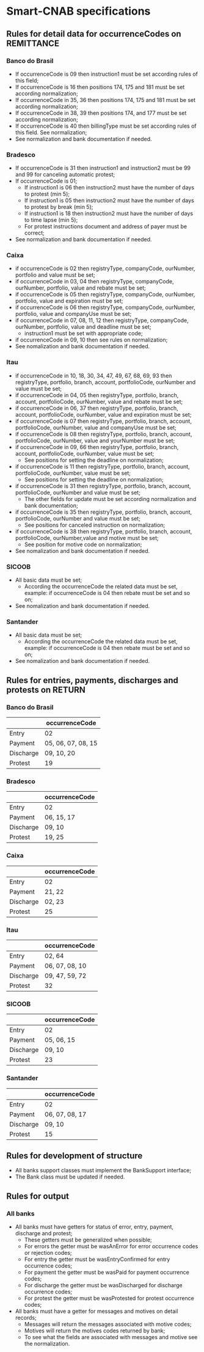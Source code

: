 # Smart-CNAB specifications


## Rules for detail data for occurrenceCodes on REMITTANCE

### Banco do Brasil

- If occurrenceCode is 09 then instruction1 must be set according rules of this
    field;
- If occurrenceCode is 16 then positions 174, 175 and 181 must be set according
    normalization;
- If occurrenceCode in 35, 36 then positions 174, 175 and 181 must be set
    according normalization;
- If occurrenceCode in 38, 39 then positions 174, and 177 must be set according
    normalization;
- If occurrenceCode is 40 then billingType must be set according rules of this
    field. See normalization;
- See normalization and bank documentation if needed.

### Bradesco

- If occurrenceCode is 31 then instruction1 and instruction2 must be 99 and 99
    for canceling automatic protest;
- If occurrenceCode is 01;
    - If instruction1 is 06 then instruction2 must have the number of days to
        protest (min 5);
    - If instruction1 is 05 then instruction2 must have the number of days to
        protest by break (min 5);
    - If instruction1 is 18 then instruction2 must have the number of days to
        time lapse (min 5);
    - For protest instructions document and address of payer must be correct;
- See normalization and bank documentation if needed.

### Caixa

- if occurrenceCode is 02 then registryType, companyCode, ourNumber, portfolio
    and value must be set;
- if occurrenceCode in 03, 04 then registryType, companyCode, ourNumber,
    portfolio, value and rebate must be set;
- if occurrenceCode is 05 then registryType, companyCode, ourNumber, portfolio,
    value and expiration must be set;
- if occurrenceCode is 06 then registryType, companyCode, ourNumber, portfolio,
    value and companyUse must be set;
- if occurrenceCode in 07, 08, 11, 12 then registryType, companyCode, ourNumber,
    portfolio, value and deadline must be set;
    - instruction1 must be set with appropriate code;
- if occurrenceCode in 09, 10 then see rules on normalization;
- See nomalization and bank documentation if needed.

### Itau

- if occurrenceCode in 10, 18, 30, 34, 47, 49, 67, 68, 69, 93 then registryType,
    portfolio, branch, account, portfolioCode, ourNumber and value must be set;
- if occurrenceCode in 04, 05 then registryType, portfolio, branch, account,
    portfolioCode, ourNumber, value and rebate must be set;
- if occurrenceCode in 06, 37 then registryType, portfolio, branch, account,
    portfolioCode, ourNumber, value and expiration must be set;
- if occurrenceCode is 07 then registryType, portfolio, branch, account,
    portfolioCode, ourNumber, value and companyUse must be set;
- if occurrenceCode is 08 then registryType, portfolio, branch, account,
    portfolioCode, ourNumber, value and yourNumber must be set;
- if occurrenceCode in 09, 66 then registryType, portfolio, branch, account,
    portfolioCode, ourNumber, value must be set;
    - See positions for setting the deadline on normalization;
- if occurrenceCode is 11 then registryType, portfolio, branch, account,
    portfolioCode, ourNumber, value must be set;
    - See positions for setting the deadline on normalization;
- if occurrenceCode is 31 then registryType, portfolio, branch, account,
    portfolioCode, ourNumber and value must be set;
    - The other fields for update must be set according normalization and bank
        documentation;
- if occurrenceCode is 35 then registryType, portfolio, branch, account,
    portfolioCode, ourNumber and value must be set;
    - See positions for canceled instruction on normalization;
- if occurrenceCode is 38 then registryType, portfolio, branch, account,
    portfolioCode, ourNumber,value and motive must be set;
    - See position for motive code on normalization;
- See nomalization and bank documentation if needed.

### SICOOB

- All basic data must be set;
    - According the occurrenceCode the related data must be set, example: if
        occurrenceCode is 04 then rebate must be set and so on;
- See nomalization and bank documentation if needed.

### Santander

- All basic data must be set;
    - According the occurrenceCode the related data must be set, example: if
        occurrenceCode is 04 then rebate must be set and so on;
- See nomalization and bank documentation if needed.


## Rules for entries, payments, discharges and protests on RETURN

### Banco do Brasil

|            | occurrenceCode          |
|------------|-------------------------|
| Entry      | 02                      |
| Payment    | 05, 06, 07, 08, 15      |
| Discharge  | 09, 10, 20              |
| Protest    | 19                      |

### Bradesco

|            | occurrenceCode          |
|------------|-------------------------|
| Entry      | 02                      |
| Payment    | 06, 15, 17              |
| Discharge  | 09, 10                  |
| Protest    | 19, 25                  |

### Caixa

|            | occurrenceCode          |
|------------|-------------------------|
| Entry      | 02                      |
| Payment    | 21, 22                  |
| Discharge  | 02, 23                  |
| Protest    | 25                      |

### Itau

|            | occurrenceCode          |
|------------|-------------------------|
| Entry      | 02, 64                  |
| Payment    | 06, 07, 08, 10          |
| Discharge  | 09, 47, 59, 72          |
| Protest    | 32                      |

### SICOOB

|            | occurrenceCode          |
|------------|-------------------------|
| Entry      | 02                      |
| Payment    | 05, 06, 15              |
| Discharge  | 09, 10                  |
| Protest    | 23                      |

### Santander

|            | occurrenceCode          |
|------------|-------------------------|
| Entry      | 02                      |
| Payment    | 06, 07, 08, 17          |
| Discharge  | 09, 10                  |
| Protest    | 15                      |


## Rules for development of structure

- All banks support classes must implement the BankSupport interface;
- The Bank class must be updated if needed.


## Rules for output

### All banks

- All banks must have getters for status of error, entry, payment, discharge and protest;
    - These getters must be generalized when possible;
    - For errors the getter must be wasAnError for error occurrence codes or
        rejection codes;
    - For entry the getter must be wasEntryConfirmed for entry occurrence codes;
    - For payment the getter must be wasPaid for payment occurrence codes;
    - For discharge the getter must be wasDischarged for discharge occurrence
        codes;
    - For protest the getter must be wasProtested for protest occurrence codes;
- All banks must have a getter for messages and motives on detail records;
    - Messages will return the messages associated with motive codes;
    - Motives will return the motives codes returned by bank;
    - To see what the fields are associated with messages and motive see the
        normalization.
